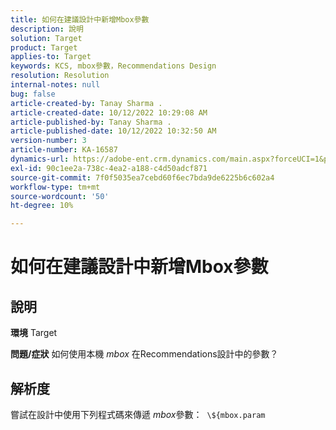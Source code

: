 ```yaml
---
title: 如何在建議設計中新增Mbox參數
description: 說明
solution: Target
product: Target
applies-to: Target
keywords: KCS, mbox參數，Recommendations Design
resolution: Resolution
internal-notes: null
bug: false
article-created-by: Tanay Sharma .
article-created-date: 10/12/2022 10:29:08 AM
article-published-by: Tanay Sharma .
article-published-date: 10/12/2022 10:32:50 AM
version-number: 3
article-number: KA-16587
dynamics-url: https://adobe-ent.crm.dynamics.com/main.aspx?forceUCI=1&pagetype=entityrecord&etn=knowledgearticle&id=22da67b1-184a-ed11-bba2-0022480868ff
exl-id: 90c1ee2a-738c-4ea2-a188-c4d50adcf871
source-git-commit: 7f0f5035ea7cebd60f6ec7bda9de6225b6c602a4
workflow-type: tm+mt
source-wordcount: '50'
ht-degree: 10%

---
```


# 如何在建議設計中新增Mbox參數

## 說明

<b>環境</b>
Target


<b>問題/症狀</b>
如何使用本機 *mbox* 在Recommendations設計中的參數？


## 解析度


嘗試在設計中使用下列程式碼來傳遞 *mbox*&#x200B;參數：  `\${mbox.param`
